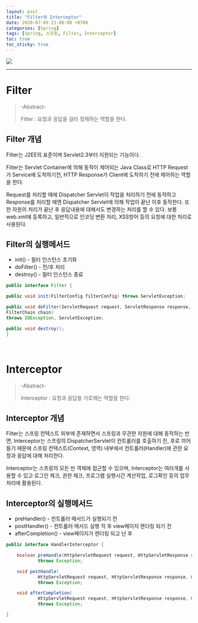 ```yaml
---
layout: post
title: "Filter와 Interceptor"
date: 2020-07-09 21:00:00 +0700
categories: [Spring]
tags: [Spring, 스프링, Filter, Interceptor]
toc: true
toc_sticky: true
---
```




![](https://t1.daumcdn.net/cfile/tistory/997BAE4D5C8B3F7D10)



---

# Filter

>-Abstract-
>
>Filter : 요청과 응답을 걸러 정제하는 역할을 한다.



## Filter 개념

Filter는 J2EE의 표준이며 Servlet2.3부터 지원되는 기능이다.

Filter는 Servlet Container에 의해 동작이 제어되는 Java Class로 HTTP Request가 Service에 도착하기전, HTTP Response가 Client에 도착하기 전에 제어하는 역할을 한다.

Request를 처리할 때에 Dispatcher Servlet이 작업을 처리하기 전에 동작하고 Response를 처리할 때엔 Dispatcher Servlet에 의해 작업이 끝난 이후 동작한다. 또한 자원의 처리가 끝난 후 응답내용에 대해서도 변경하는 처리를 할 수 있다. 보통 web.xml에 등록하고, 일반적으로 인코딩 변환 처리, XSS방어 등의 요청에 대한 처리로 사용된다.



## Filter의  실행메서드

- init() - 필터 인스턴스 초기화
- doFilter()  - 전/후 처리
- destroy() - 필터 인스턴스 종료

```java
public interface Filter {

public void init(FilterConfig filterConfig) throws ServletException;

public void doFilter(ServletRequest request, ServletResponse response,
FilterChain chain)
throws IOException, ServletException;

public void destroy();
}
```



&nbsp;

# Interceptor

>-Abstract-
>
>Interceptor : 요청과 응답을 가로채는 역할을 한다.



## Interceptor 개념

Filter는 스프링 컨텍스트 외부에 존재하면서 스프링과 무관한 자원에 대해 동작하는 반면, Interceptor는 스프링의 DispatcherServlet이 컨트롤러를 호출하기 전, 후로 끼어들기 때문에 스프링 컨텍스트(Context, 영역) 내부에서 컨트롤러(Handler)에 관한 요청과 응답에 대해 처리한다.

Interceptor는 스프링의 모든 빈 객체에 접근할 수 있으며, Interceptor는 여러개를 사용할 수 있고 로그인 체크, 권한 체크, 프로그램 실행시간 계산작업, 로그확인 등의 업무처리에 활용된다.



## Interceptor의 실행메서드

- preHandler() - 컨트롤러 메서드가 실행되기 전
- postHandler() - 컨트롤러 메서드 실행 직 후 view페이지 렌더링 되기 전
- afterCompletion() - view페이지가 렌더링 되고 난 후

```java
public interface HandlerInterceptor {

    boolean preHandle(HttpServletRequest request, HttpServletResponse response, Object handler)
            throws Exception;

    void postHandle(
            HttpServletRequest request, HttpServletResponse response, Object handler, ModelAndView modelAndView)
            throws Exception;

    void afterCompletion(
            HttpServletRequest request, HttpServletResponse response, Object handler, Exception ex)
            throws Exception;

}

```
